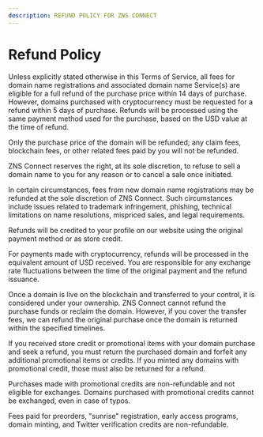 ```yaml
---
description: REFUND POLICY FOR ZNS CONNECT
---
```


# Refund Policy

Unless explicitly stated otherwise in this Terms of Service, all fees for domain name registrations and associated domain name Service(s) are eligible for a full refund of the purchase price within 14 days of purchase. However, domains purchased with cryptocurrency must be requested for a refund within 5 days of purchase. Refunds will be processed using the same payment method used for the purchase, based on the USD value at the time of refund.

Only the purchase price of the domain will be refunded; any claim fees, blockchain fees, or other related fees paid by you will not be refunded.

ZNS Connect reserves the right, at its sole discretion, to refuse to sell a domain name to you for any reason or to cancel a sale once initiated.

In certain circumstances, fees from new domain name registrations may be refunded at the sole discretion of ZNS Connect. Such circumstances include issues related to trademark infringement, phishing, technical limitations on name resolutions, mispriced sales, and legal requirements.

Refunds will be credited to your profile on our website using the original payment method or as store credit.

For payments made with cryptocurrency, refunds will be processed in the equivalent amount of USD received. You are responsible for any exchange rate fluctuations between the time of the original payment and the refund issuance.

Once a domain is live on the blockchain and transferred to your control, it is considered under your ownership. ZNS Connect cannot refund the purchase funds or reclaim the domain. However, if you cover the transfer fees, we can refund the original purchase once the domain is returned within the specified timelines.

If you received store credit or promotional items with your domain purchase and seek a refund, you must return the purchased domain and forfeit any additional promotional items or credits. If you minted any domains with promotional credit, those must also be returned for a refund.

Purchases made with promotional credits are non-refundable and not eligible for exchanges. Domains purchased with promotional credits cannot be exchanged, even in case of typos.

Fees paid for preorders, "sunrise" registration, early access programs, domain minting, and Twitter verification credits are non-refundable.
